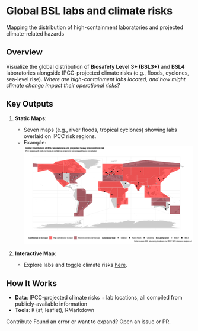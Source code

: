 # Global BSL labs and climate risks  
Mapping the distribution of high-containment laboratories and projected climate-related hazards

## Overview  
Visualize the global distribution of **Biosafety Level 3+ (BSL3+)** and **BSL4** laboratories alongside IPCC-projected climate risks (e.g., floods, cyclones, sea-level rise). *Where are high-containment labs located, and how might climate change impact their operational risks?*  

## Key Outputs  
1. **Static Maps**:  
   - Seven maps (e.g., river floods, tropical cyclones) showing labs overlaid on IPCC risk regions.  
   - Example:
     ![Heavy Precipitation Risk](figures/bslmap_heavyprecipitation.png)  

2. **Interactive Map**:  
   - Explore labs and toggle climate risks [here](outputs/map.html).  

## How It Works  
- **Data**: IPCC-projected climate risks + lab locations, all compiled from publicly-available information
- **Tools**: `R` (sf, leaflet), RMarkdown 

Contribute
Found an error or want to expand? Open an issue or PR.
